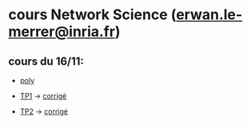 # cours Network Science (erwan.le-merrer@inria.fr)

## cours du 16/11:
* [poly](https://github.com/erwanlemerrer/erwanlemerrer.github.io/blob/master/cours/ESIR20/slides-c1.pdf)

* [TP1](https://github.com/erwanlemerrer/erwanlemerrer.github.io/blob/master/cours/ESIR20/esir-TP1.md) -> [corrigé](https://github.com/erwanlemerrer/erwanlemerrer.github.io/blob/master/cours/ESIR20/esir-TP1-correction.md)

* [TP2](https://github.com/erwanlemerrer/erwanlemerrer.github.io/blob/master/cours/ESIR20/esir-TP2.md) -> [corrigé](https://github.com/erwanlemerrer/erwanlemerrer.github.io/blob/master/cours/ESIR20/esir-TP2-correction.md)
